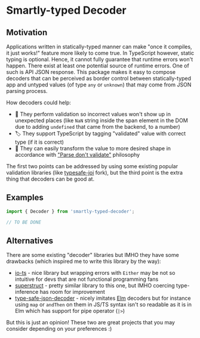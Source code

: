 # Smartly-typed Decoder

## Motivation

Applications written in statically-typed manner can make "once it compiles, it just works!" feature more likely to come true.
In TypeScript however, static typing is optional. Hence, it cannot fully guarantee that runtime errors won't happen.
There exist at least one potential source of runtime errors. One of such is API JSON response. This
package makes it easy to compose decoders that can be perceived as border control between statically-typed app and
untyped values (of type `any` or `unknown`) that may come from JSON parsing process.

How decoders could help:

* 🛂 They perform validation so incorrect values won't show up in unexpected places (like `NaN` string inside the span element in the DOM due to adding `undefined` that came from the backend, to a number)
* 🏷️ They support TypeScript by tagging "validated" value with correct type (if it is correct)
* 🔁 They can easily transform the value to more desired shape in accordance with ["Parse don't validate"](https://lexi-lambda.github.io/blog/2019/11/05/parse-don-t-validate/) philosophy

The first two points can be addressed by using some existing popular validation libraries (like [typesafe-joi](https://github.com/hjkcai/typesafe-joi) fork), but the third point
is the extra thing that decoders can be good at.

## Examples



```typescript
import { Decoder } from 'smartly-typed-decoder';

// TO BE DONE

```

## Alternatives

There are some existing "decoder" libraries but IMHO they have some drawbacks (which inspired me to write this library by the way):

* [io-ts](https://github.com/gcanti/io-ts) - nice library but wrapping errors with `Either` may be not so intuitive for devs that are not functional programming fans
* [superstruct](https://github.com/ianstormtaylor/superstruct) - pretty similar library to this one, but IMHO coercing type-inference has room for improvement
* [type-safe-json-decoder](https://github.com/ooesili/type-safe-json-decoder) - nicely imitates [Elm](https://elm-lang.org) decoders but for instance using `map` or `andThen` on them in JS/TS syntax isn't so readable as it is in Elm which has support for pipe operator (`|>`)

But this is just an opinion! These two are great projects that you may consider depending on your preferences :)

